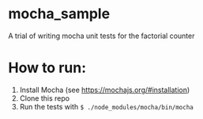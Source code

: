 # mocha_sample
A trial of writing mocha unit tests for the factorial counter

# How to run:
1. Install Mocha (see https://mochajs.org/#installation)
2. Clone this repo
3. Run the tests with `$ ./node_modules/mocha/bin/mocha` 
